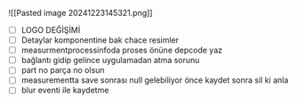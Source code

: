 ![[Pasted image 20241223145321.png]]
- [ ] LOGO DEĞİŞİMİ
- [ ] Detaylar komponentine bak chace  resimler 
- [ ] measurmentprocessinfoda proses önüne depcode yaz
- [ ] bağlantı gidip gelince uygulamadan atma sorunu
- [ ] part no parça no olsun
- [ ] measurementta save sonrası null gelebiliyor  önce kaydet sonra sil ki anla
- [ ] blur eventi ile kaydetme 